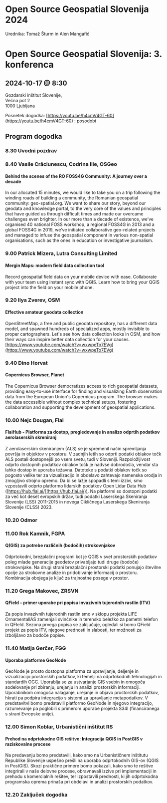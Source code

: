 # Open Source Geospatial Slovenija 2024
Urednika: Tomaž Šturm in Alen Mangafić

# Open Source Geospatial Slovenija: 3. konferenca
## 2024-10-17 @ 8:30
Gozdarski inštitut Slovenije,  
Večna pot 2  
1000 Ljubljana  

Posnetek dogodka:
[https://youtu.be/h4cmV4GT-60](https://youtu.be/h4cmV4GT-60) : posodobi

## Program dogodka
### 8.30  Uvodni pozdrav

### 8.40  Vasile Crăciunescu, Codrina Ilie, OSGeo
#### Behind the scenes of the RO FOSS4G Community: A journey over a decade
In our allocated 15 minutes, we would like to take you on a trip following the winding roads of building a community, the Romanian geospatial community: geo-spatial.org. We want to share our story, beyond our geodata and knowledge portal, to the very core of the values and principles that have guided us through difficult times and made our overcame challenges even brighter. In our more than a decade of existence, we’ve organised 40 national FOSS workshop, a regional FOSS4G in 2013 and a global FOSS4G in 2019, we’ve initiated collaborative geo-related projects and managed to infuse the geospatial component in various non-spatial organisations, such as the ones in education or investigative journalism.

### 9.00  Patrick Mizera, Lutra Consulting Limited
#### Mergin Maps: modern field data collection tool
Record geospatial field data on your mobile device with ease. Collaborate with your team using instant sync with QGIS. Learn how to bring your QGIS project into the field on your mobile phone.

### 9.20  Ilya Zverev, OSM
#### Effective amateur geodata collection
OpenStreetMap, a free and public geodata repository, has a different data model, and spawned hundreds of specialized apps, mostly invisible to proper cartographers. Let's see how data collection looks in OSM, and how their ways can inspire better data collection for your causes. [https://www.youtube.com/watch?v=wxwpeTo7EVg](https://www.youtube.com/watch?v=wxwpeTo7EVg)

### 9.40 Dino Horvat
#### Copernicus Browser, Planet
The Copernicus Browser democratizes access to rich geospatial datasets, providing easy-to-use interface for finding and visualizing Earth observation data from the European Union's Copernicus program. The browser makes the data accessible without complex technical setups, fostering collaboration and supporting the development of geospatial applications.

### 10.00 Nejc Dougan, Flai
#### FlaiHub - Platforma za dostop, pregledovanje in analizo odprtih podatkov aerolaserskih skreniranj
Z aerolaserskim skeniranjem (ALS) se je spremenil način spremljanja površja in objektov v prostoru. V zadnjih letih so odprti podatki oblakov točk ALS postali dostopnejši po vsem svetu, tudi v Sloveniji. Razpoložljivost odprto dostopnih podatkov oblakov točk je nadvse dobrodošla, vendar sta lahko dostop in uporaba težavna. Datoteke s podatki oblakov točk so pogosto velike ter za vizualizacijo in obdelavo zahtevajo namenska orodja in zmogljivo strojno opremo. Da bi se lažje spopadli s temi izzivi, smo vzpostavili odprto platformo lidarskih podatkov Open Lidar Data Hub ([https://hub.flai.ai/](https://hub.flai.ai/)). Na platformi so dostopni podatki za več kot deset evropskih držav, tudi podatki Laserskega Skeniranja Slovenije (LSS) 2011-2015 in novega Cikličnega Laserskega Skeniranja Slovenije (CLSS) 2023.

### 10.20 Odmor

### 11.00 Rok Kamnik, FGPA
#### Q(GIS) za potrebe različnih (bodočih) strokovnjakov
Odprtokodni, brezplačni programi kot je QGIS v svet prostorskih podatkov poleg mlade generacije geodetov privabljajo tudi druge (bodoče) strokovnjake. Na drugi strani brezplačni prostorski podatki ponujajo številne opcije za strokovne analize in pridobivanje informacij o prostoru. Kombinacija obojega je ključ za trajnostne posege v prostor.

### 11.20 Grega Makovec, ZRSVN
#### QField – primer uporabe pri popisu invazivnih tujerodnih rastlin (ITV)
Za popis invazivnih tujerodnih rastlin smo v sklopu projekta LIFE OrnamentallAS zamenjali svinčnike in terensko beležko za pametni telefon in QFIeld. Sezona prvega popisa se zaključuje, ogledali si bomo QField projekt za popis ITV, njegove prednosti in slabosti, ter možnosti za izboljšavo za bodoče popise.

### 11.40 Matija Gerčer, FGG
#### Uporaba platforme GeoNode
GeoNode je prosto dostopna platforma za upravljanje, deljenje in vizualizacijo prostorskih podatkov, ki temelji na odprtokodnih tehnologijah in standardih OGC. Uporablja se za ustvarjanje GIS vsebin in omogoča sodelovanje pri zbiranju, urejanju in analizi prostorskih informaciji. Uporabnikom omogoča nalaganje, urejanje in objavo prostorskih podatkov, hkrati pa podpira integracijo s sistemi za upravljanje metapodatkov. V predstavitvi bomo predstavili platformo GeoNode in njegovo integracijo, razumevanje pa poglobili s primerom uporabe projekta S34I (financiranega s strani Evropske unije).

### 12.00 Simon Koblar, Urbanistični inštitut RS
#### Prehod na odprtokodne GIS rešitve: Integracija QGIS in PostGIS v raziskovalne procese
Na predavanju bomo predstavili, kako smo na Urbanističnem inštitutu Republike Slovenije uspešno prešli na uporabo odprtokodnih GIS-ov (QGIS in PostGIS). Skozi praktične primere bomo pokazali, kako smo te rešitve integrirali v naše delovne procese, obravnavali izzive pri implementaciji in prehodu s komercialnih rešitev, ter izpostavili prednosti, ki jih odprtokodna programska oprema prinaša pri obdelavi in analizi prostorskih podatkov.

### 12.20 Zaključek dogodka

